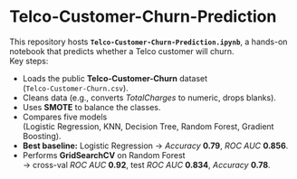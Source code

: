 # Telco-Customer-Churn-Prediction
This repository hosts **`Telco-Customer-Churn-Prediction.ipynb`**, a hands-on notebook that predicts
whether a Telco customer will churn.  
Key steps:

- Loads the public **Telco-Customer-Churn** dataset  
  (`Telco-Customer-Churn.csv`).
- Cleans data (e.g., converts *TotalCharges* to numeric, drops blanks).
- Uses **SMOTE** to balance the classes.
- Compares five models  
  (Logistic Regression, KNN, Decision Tree, Random Forest, Gradient Boosting).
- **Best baseline:** Logistic Regression → *Accuracy* **0.79**, *ROC AUC* **0.856**.  
- Performs **GridSearchCV** on Random Forest  
  → cross-val *ROC AUC* **0.92**, test *ROC AUC* **0.834**, *Accuracy* **0.78**.
